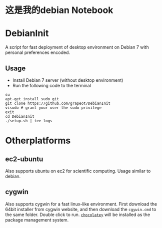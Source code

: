 这是我的debian Notebook
==========


DebianInit
==========

A script for fast deployment of desktop environment on Debian 7 with personal preferences encoded.

## Usage

* Install Debian 7 server (without desktop environment)
* Run the following code to the terminal

```
su
apt-get install sudo git
git clone https://github.com/grapeot/DebianInit
visudo # grant your user the sudo privilege
exit
cd DebianInit
./setup.sh | tee logs
```

# Otherplatforms

## ec2-ubuntu

Also supports ubuntu on ec2 for scientific computing. Usage similar to debian.

## cygwin

Also supports cygwin for a fast linux-like environment. First download the 64bit installer from cygwin website, and then download the `cgywin.cmd` to the same folder. Double click to run. [`chocolatey`](https://chocolatey.org/) will be installed as the package management system.
